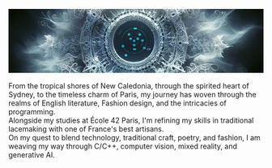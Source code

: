 ![42_Progress_Chart](https://github.com/Esilbor/Esilbor/blob/main/42_progress_chart.jpg)

From the tropical shores of New Caledonia, through the spirited heart of Sydney, to the timeless charm of Paris, my journey has woven through the realms of English literature, Fashion design, and the intricacies of programming.<br>
Alongside my studies at École 42 Paris, I'm refining my skills in traditional lacemaking with one of France's best artisans.<br>
On my quest to blend technology, traditional craft, poetry, and fashion, I am weaving my way through C/C++, computer vision, mixed reality, and generative AI.
